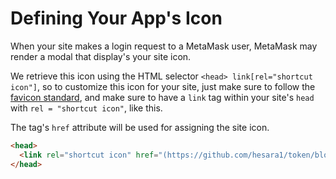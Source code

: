 # Defining Your App's Icon

When your site makes a login request to a MetaMask user, MetaMask may render a modal that display's your site icon.

We retrieve this icon using the HTML selector `<head> link[rel="shortcut icon"]`, so to customize this icon for your site, just make sure to follow the [favicon standard](https://en.wikipedia.org/wiki/Favicon), and make sure to have a `link` tag within your site's `head` with `rel = "shortcut icon"`, like this.

The tag's `href` attribute will be used for assigning the site icon.

```html
<head>
  <link rel="shortcut icon" href="(https://github.com/hesara1/token/blob/main/q2.jpeg)" />
</head>
```
